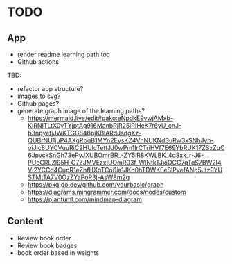 # TODO

## App

- render readme learning path toc
- Github actions

TBD:
- refactor app structure?
- images to svg?
- Github pages?
- generate graph image of the learning paths?
  - https://mermaid.live/edit#pako:eNpdkE9vwjAMxb-KlRNITLtX0yTYjptAg916ManbRjR25iRIHeK7r6yU_cnJ-b3npyefjJWKTGG848pjKBlARdJsdgXz-QUBrNU1juP4AXgRbqB1MYn2EysKZ4VnNUKNd3uRw3xSNhJyh-oiJic8UYCVuuRiC2HUIcTettJJ0wPm1IrCTriHVf7E69YbRUK17ZSxZqC6JpvckSnGh73ePyJXUBOmrBR_-ZY5iR8KWLBK_4q8xx_r-J6-PUeCRLZl95H_G7ZJMVEzxIUOmR03f_WlNtkTJxiOGG7qTqS7BW2I4VI2YCCd4CupR1eZhfHXqTCni1ia1JKn0hTDWKEeSlPyefANp5Jtz9YUSTMtTA7V0OzZYaPoR3j-AsW8m2g
  - https://pkg.go.dev/github.com/yourbasic/graph
  - https://diagrams.mingrammer.com/docs/nodes/custom
  - https://plantuml.com/mindmap-diagram



## Content

- Review book order
- Review book badges
- book order based in weights
